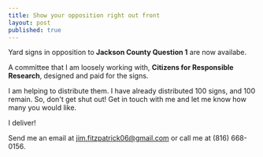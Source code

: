 ```yaml
---
title: Show your opposition right out front
layout: post
published: true
---
```


Yard signs in opposition to **Jackson County Question 1** are now availabe.

A committee that I am loosely working with, **Citizens for Responsible Research**, designed and paid for the signs. 

I am helping to distribute them. I have already distributed 100 signs, and 100 remain. So, don't get shut out! Get in touch with me and let me know how many you would like. 

I deliver!

Send me an email at jim.fitzpatrick06@gmail.com or call me at (816) 668-0156.


